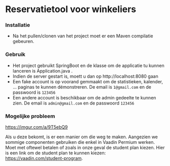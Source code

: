 # Reservatietool voor winkeliers

### Installatie

- Na het pullen/clonen van het project moet er een Maven compilatie gebeuren.

### Gebruik

- Het project gebruikt SpringBoot en de klasse om de applicatie tu kunnen lanceren is Application.java .
- Indien de server gestart is, moett u dan op http://localhost:8080 gaan
- Een fake account is op voorand gemmaakt om de statistieken, kalender, ... paginas te kunnen démonstreren. De email is `1@gmail.com` en de passwoord is `123456`
- Een andere account is beschikbaar om de admin gedeelte te kunnen zien. De email is `admin@gmail.com` en de passwoord `123456`
  
### Mogelijke probleem

https://imgur.com/a/9T5ebQ9

Als u deze bekomt, is er een manier om die weg te maken. Aangezien we sommige componenten gebruiken die enkel in Vaadin Permium werken. Moet met oftewel betalen of zoals in onze geval de student plan kiezen. Hier is een link om de student plan te kunnen kiezen: https://vaadin.com/student-program.
